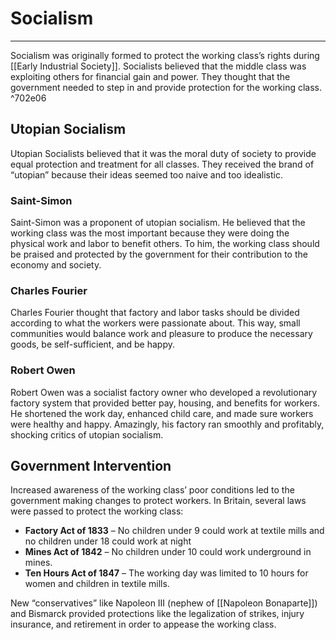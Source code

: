 # Socialism
---

Socialism was originally formed to protect the working class’s rights during [[Early Industrial Society]]. Socialists believed that the middle class was exploiting others for financial gain and power. They thought that the government needed to step in and provide protection for the working class. ^702e06

## Utopian Socialism
Utopian Socialists believed that it was the moral duty of society to provide equal protection and treatment for all classes. They received the brand of “utopian” because their ideas seemed too naive and too idealistic.

### Saint-Simon
Saint-Simon was a proponent of utopian socialism. He believed that the working class was the most important because they were doing the physical work and labor to benefit others. To him, the working class should be praised and protected by the government for their contribution to the economy and society.

### Charles Fourier
Charles Fourier thought that factory and labor tasks should be divided according to what the workers were passionate about. This way, small communities would balance work and pleasure to produce the necessary goods, be self-sufficient, and be happy.

### Robert Owen
Robert Owen was a socialist factory owner who developed a revolutionary factory system that provided better pay, housing, and benefits for workers. He shortened the work day, enhanced child care, and made sure workers were healthy and happy. Amazingly, his factory ran smoothly and profitably, shocking critics of utopian socialism.

## Government Intervention
Increased awareness of the working class’ poor conditions led to the government making changes to protect workers. In Britain, several laws were passed to protect the working class:
- **Factory Act of 1833** – No children under 9 could work at textile mills and no children under 18 could work at night
- **Mines Act of 1842** – No children under 10 could work underground in mines.
- **Ten Hours Act of 1847** – The working day was limited to 10 hours for women and children in textile mills.

New “conservatives” like Napoleon III (nephew of [[Napoleon Bonaparte]]) and Bismarck provided protections like the legalization of strikes, injury insurance, and retirement in order to appease the working class.